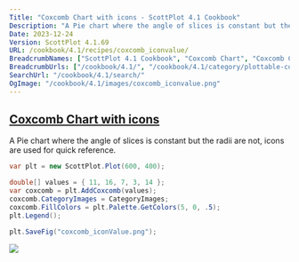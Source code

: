 ```yaml
---
Title: "Coxcomb Chart with icons - ScottPlot 4.1 Cookbook"
Description: "A Pie chart where the angle of slices is constant but the radii are not, icons are used for quick reference."
Date: 2023-12-24
Version: ScottPlot 4.1.69
URL: /cookbook/4.1/recipes/coxcomb_iconvalue/
BreadcrumbNames: ["ScottPlot 4.1 Cookbook", "Coxcomb Chart", "Coxcomb Chart with icons"]
BreadcrumbUrls: ["/cookbook/4.1/", "/cookbook/4.1/category/plottable-coxcomb", "/cookbook/4.1/recipes/coxcomb_iconvalue/"]
SearchUrl: "/cookbook/4.1/search/"
OgImage: "/cookbook/4.1/images/coxcomb_iconvalue.png"
---
```


<h2><a id='coxcomb-chart-with-icons' href='/cookbook/4.1/recipes/coxcomb_iconvalue/'>Coxcomb Chart with icons</a></h2>

A Pie chart where the angle of slices is constant but the radii are not, icons are used for quick reference.

```cs
var plt = new ScottPlot.Plot(600, 400);

double[] values = { 11, 16, 7, 3, 14 };
var coxcomb = plt.AddCoxcomb(values);
coxcomb.CategoryImages = CategoryImages;
coxcomb.FillColors = plt.Palette.GetColors(5, 0, .5);
plt.Legend();

plt.SaveFig("coxcomb_iconValue.png");
```

<img src='../../images/coxcomb_iconvalue.png' class='d-block mx-auto my-5' />


